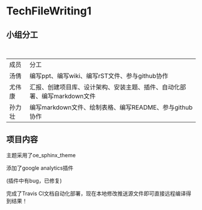 # TechFileWriting1

## 小组分工  

</br>

<table>

<tr>
<td>成员</td>
<td>分工</td>
</tr>

<tr>
<td>汤倩</td>
<td>编写ppt、编写wiki、编写rST文件、参与github协作</td>
</tr>

<tr>
<td>尤伟康</td>
<td>汇报、创建项目库、设计架构、安装主题、插件、自动化部署、编写markdown文件</td>
</tr>


<tr>
<td>孙力壮</td>
<td>编写markdown文件、绘制表格、编写README、参与github协作</td>
</tr>
</table>

## 项目内容

主题采用了oe_sphinx_theme

添加了google analytics插件

(插件中有bug，已修复)

完成了Travis CI文档自动化部署，现在本地修改推送源文件即可直接远程编译得到结果！